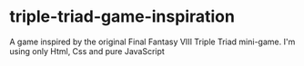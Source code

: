 # triple-triad-game-inspiration
A game inspired by the original Final Fantasy VIII Triple Triad mini-game. I'm using only Html, Css and pure JavaScript
